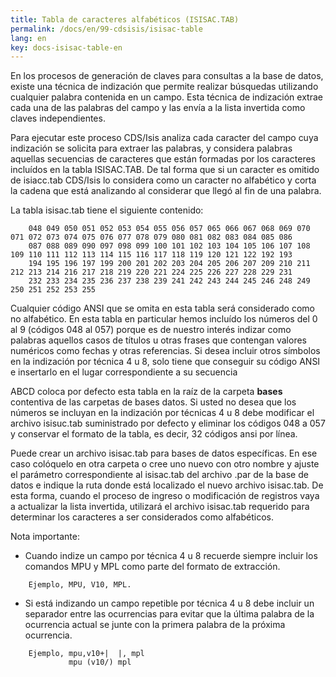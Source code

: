 ```yaml
---
title: Tabla de caracteres alfabéticos (ISISAC.TAB)
permalink: /docs/en/99-cdsisis/isisac-table
lang: en
key: docs-isisac-table-en
---
```


En los procesos de generación de claves para consultas a la base de datos, existe una técnica de indización que permite realizar búsquedas utilizando cualquier palabra contenida en un campo. Esta técnica de indización extrae cada una de las palabras del campo y las envía a la lista invertida como claves independientes.


Para ejecutar este proceso CDS/Isis analiza cada caracter del campo cuya indización se solicita para extraer las palabras, y considera palabras aquellas secuencias de caracteres que están formadas por los caracteres incluídos en la tabla ISISAC.TAB. De tal forma que si un caracter es omitido de isiacc.tab CDS/Isis lo considera como un caracter no alfabético y corta la cadena que está analizando al considerar que llegó al fin de una palabra.


La tabla isisac.tab tiene el siguiente contenido:

```
    048 049 050 051 052 053 054 055 056 057 065 066 067 068 069 070 071 072 073 074 075 076 077 078 079 080 081 082 083 084 085 086
    087 088 089 090 097 098 099 100 101 102 103 104 105 106 107 108 109 110 111 112 113 114 115 116 117 118 119 120 121 122 192 193
    194 195 196 197 199 200 201 202 203 204 205 206 207 209 210 211 212 213 214 216 217 218 219 220 221 224 225 226 227 228 229 231
    232 233 234 235 236 237 238 239 241 242 243 244 245 246 248 249 250 251 252 253 255
```

Cualquier código ANSI que se omita en esta tabla será considerado como no alfabético. En esta tabla en particular hemos incluído los números del 0 al 9 (códigos 048 al 057) porque es de nuestro interés indizar como palabras aquellos casos de títulos u otras frases que contengan valores numéricos como fechas y otras referencias. Si desea incluir otros símbolos en la indización por técnica 4 u 8, solo tiene que conseguir su código ANSI e insertarlo en el lugar correspondiente a su secuencia

ABCD coloca por defecto esta tabla en la raíz de la carpeta **bases** contentiva de las carpetas de bases datos. Si usted no desea que los números se incluyan en la indización por técnicas 4 u 8 debe modificar el archivo isisuc.tab suministrado por defecto y eliminar los códigos 048 a 057 y conservar el formato de la tabla, es decir, 32 códigos ansi por línea.

Puede crear un archivo isisac.tab para bases de datos específicas. En ese caso colóquelo en otra carpeta o cree uno nuevo con otro nombre y ajuste el parámetro correspondiente al isisac.tab del archivo .par de la base de datos e indique la ruta donde está localizado el nuevo archivo isisac.tab. De esta forma, cuando el proceso de ingreso o modificación de registros vaya a actualizar la lista invertida, utilizará el archivo isisac.tab requerido para determinar los caracteres a ser considerados como alfabéticos.


Nota importante:

- Cuando indize un campo por técnica 4 u 8 recuerde siempre incluir los comandos MPU y MPL como parte del formato de extracción.

```
    Ejemplo, MPU, V10, MPL.
```

- Si está indizando un campo repetible por técnica 4 u 8 debe incluir un separador entre las ocurrencias para evitar que la última palabra de la ocurrencia actual se junte con la primera palabra de la próxima ocurrencia.

```
    Ejemplo, mpu,v10+|  |, mpl
             mpu (v10/) mpl
```
